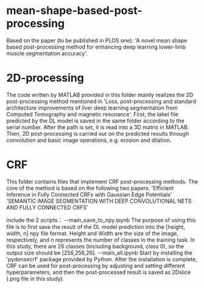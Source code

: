 # mean-shape-based-post-processing
Based on the paper (to be published in PLOS one): 'A novel mean shape based post-processing method for enhancing deep learning lower-limb muscle segmentation accuracy'.

# 2D-processing
The code written by MATLAB provided in this folder mainly realizes the 2D post-processing method mentioned in 'Loss, post-processing and standard architecture improvements of liver deep learning segmentation from Computed Tomography and magnetic resonance'.
First, the label file predicted by the DL model is saved in the same folder according to the serial number. After the path is set, it is read into a 3D matrix in MATLAB. Then, 2D post-processing is carried out on the predicted results through convolution and basic image operations, e.g. erosion and dilation. 

# CRF
This folder contains files that implement CRF post-processing methods. 
The core of the method is based on the following two papers.
'Efficient Inference in Fully Connected CRFs with Gaussian Edge Potentials'
'SEMANTIC IMAGE SEGMENTATION WITH DEEP CONVOLUTIONAL NETS AND FULLY CONNECTED CRFS'

include the 2 scripts：
--main_save_to_npy.ipynb
  The purpose of using this file is to first save the result of the DL model prediction into the [height, width, n] npy file format. Height and Width are the size of the image, respectively, and n represents the number of classes in the training task. In this study, there are 26 classes (including background, class 0), so the output size should be [256,256,26].
--main_all.ipynb
  Start by installing the 'pydensecrf' package  provided by Python. After the installation is complete, CRF can be used for post-processing by adjusting and setting different hyperparameters, and then the post-processed result is saved as 2Dslice (.png file in this study).
